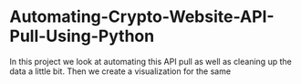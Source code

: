 # Automating-Crypto-Website-API-Pull-Using-Python
In this project we look at automating this API pull as well as cleaning up the data a little bit. Then we create a visualization for the same
